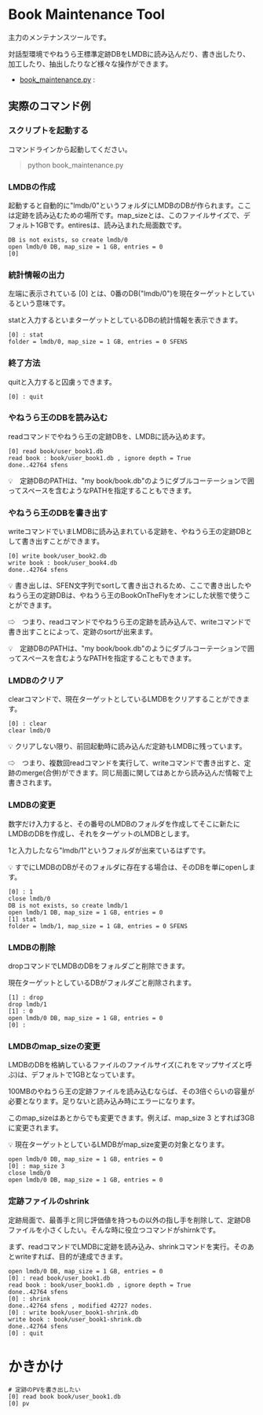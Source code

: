 # Book Maintenance Tool

主力のメンテナンスツールです。

対話型環境でやねうら王標準定跡DBをLMDBに読み込んだり、書き出したり、加工したり、抽出したりなど様々な操作ができます。

- [book_maintenance.py](./book_maintenance.py) : 

## 実際のコマンド例

### スクリプトを起動する

コマンドラインから起動してください。

> python book_maintenance.py

### LMDBの作成

起動すると自動的に"lmdb/0"というフォルダにLMDBのDBが作られます。ここは定跡を読み込むための場所です。map_sizeとは、このファイルサイズで、デフォルト1GBです。entiresは、読み込まれた局面数です。

```
DB is not exists, so create lmdb/0
open lmdb/0 DB, map_size = 1 GB, entries = 0
[0]
```

### 統計情報の出力

左端に表示されている [0] とは、0番のDB("lmdb/0")を現在ターゲットとしているという意味です。

statと入力するといまターゲットとしているDBの統計情報を表示できます。
```
[0] : stat
folder = lmdb/0, map_size = 1 GB, entries = 0 SFENS
```

### 終了方法

quitと入力すると囚虜ぅできます。
```
[0] : quit
```

### やねうら王のDBを読み込む

readコマンドでやねうら王の定跡DBを、LMDBに読み込めます。
```
[0] read book/user_book1.db
read book : book/user_book1.db , ignore depth = True
done..42764 sfens
```

💡　定跡DBのPATHは、"my book/book.db"のようにダブルコーテーションで囲ってスペースを含むようなPATHを指定することもできます。

### やねうら王のDBを書き出す

writeコマンドでいまLMDBに読み込まれている定跡を、やねうら王の定跡DBとして書き出すことができます。

```
[0] write book/user_book2.db
write book : book/user_book4.db
done..42764 sfens
```

💡 書き出しは、SFEN文字列でsortして書き出されるため、ここで書き出したやねうら王の定跡DBは、やねうら王のBookOnTheFlyをオンにした状態で使うことができます。

⇨　つまり、readコマンドでやねうら王の定跡を読み込んで、writeコマンドで書き出すことによって、定跡のsortが出来ます。

💡　定跡DBのPATHは、"my book/book.db"のようにダブルコーテーションで囲ってスペースを含むようなPATHを指定することもできます。

### LMDBのクリア

clearコマンドで、現在ターゲットとしているLMDBをクリアすることができます。

```
[0] : clear
clear lmdb/0
```

💡 クリアしない限り、前回起動時に読み込んだ定跡もLMDBに残っています。

⇨　つまり、複数回readコマンドを実行して、writeコマンドで書き出すと、定跡のmerge(合併)ができます。同じ局面に関してはあとから読み込んだ情報で上書きされます。

### LMDBの変更

数字だけ入力すると、その番号のLMDBのフォルダを作成してそこに新たにLMDBのDBを作成し、それをターゲットのLMDBとします。

1と入力したなら"lmdb/1"というフォルダが出来ているはずです。

💡 すでにLMDBのDBがそのフォルダに存在する場合は、そのDBを単にopenします。

```
[0] : 1
close lmdb/0
DB is not exists, so create lmdb/1
open lmdb/1 DB, map_size = 1 GB, entries = 0
[1] stat
folder = lmdb/1, map_size = 1 GB, entries = 0 SFENS
```

### LMDBの削除

dropコマンドでLMDBのDBをフォルダごと削除できます。

現在ターゲットとしているDBがフォルダごと削除されます。

```
[1] : drop
drop lmdb/1
[1] : 0
open lmdb/0 DB, map_size = 1 GB, entries = 0
[0] :
```

### LMDBのmap_sizeの変更

LMDBのDBを格納しているファイルのファイルサイズ(これをマップサイズと呼ぶ)は、デフォルトで1GBとなっています。

100MBのやねうら王の定跡ファイルを読み込むならば、その3倍ぐらいの容量が必要となります。足りないと読み込み時にエラーになります。

このmap_sizeはあとからでも変更できます。例えば、map_size 3 とすれば3GBに変更されます。

💡 現在ターゲットとしているLMDBがmap_size変更の対象となります。

```
open lmdb/0 DB, map_size = 1 GB, entries = 0
[0] : map_size 3
close lmdb/0
open lmdb/0 DB, map_size = 1 GB, entries = 0
```

### 定跡ファイルのshrink

定跡局面で、最善手と同じ評価値を持つもの以外の指し手を削除して、定跡DBファイルを小さくしたい。そんな時に役立つコマンドがshirnkです。

まず、readコマンドでLMDBに定跡を読み込み、shrinkコマンドを実行。そのあとwriteすれば、目的が達成できます。
```
open lmdb/0 DB, map_size = 1 GB, entries = 0
[0] : read book/user_book1.db
read book : book/user_book1.db , ignore depth = True
done..42764 sfens
[0] : shrink
done..42764 sfens , modified 42727 nodes.
[0] : write book/user_book1-shrink.db
write book : book/user_book1-shrink.db
done..42764 sfens
[0] : quit
```


# かきかけ

```
# 定跡のPVを書き出したい
[0] read book book/user_book1.db
[0] pv
```
